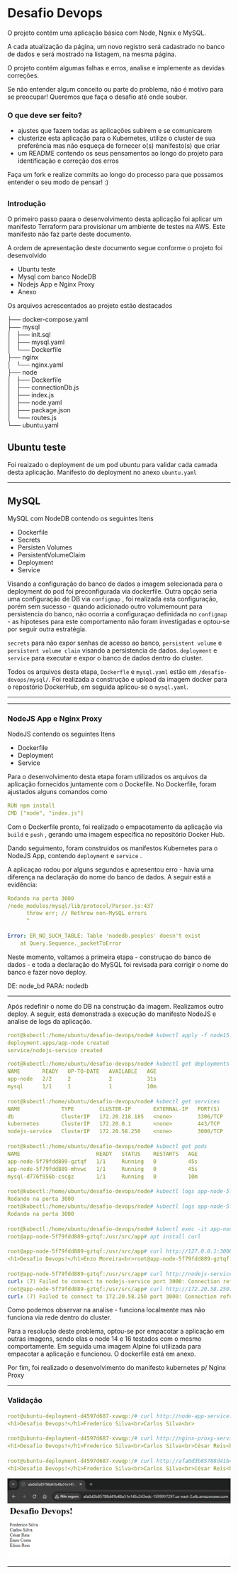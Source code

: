 # Desafio Devops

O projeto contém uma aplicação básica com Node, Ngnix e MySQL. 

A cada atualização da página, um novo registro será cadastrado no banco de dados e será mostrado na listagem, na mesma página.  

O projeto contém algumas falhas e erros, analise e implemente as devidas correções.

Se não entender algum conceito ou parte do problema, não é motivo para se preocupar! Queremos que faça o desafio até onde souber.

### O que deve ser feito? ### 

 - ajustes que fazem todas as aplicações subirem e se comunicarem
 - clusterize esta aplicação para o Kubernetes, utilize o cluster de sua preferência mas não esqueça de fornecer o(s) manifesto(s) que criar 
 - um README contendo os seus pensamentos ao longo do projeto para identificação e correção dos erros

Faça um fork e realize commits ao longo do processo para que possamos entender o seu modo de pensar! :)



##

### Introdução

O primeiro passo paara o desenvolvimento desta aplicação foi aplicar um manifesto Terraform para provisionar um ambiente de testes na AWS. Este manifesto não faz parte deste documento. 

A ordem de apresentação deste documento segue conforme o projeto foi desenvolvido

- Ubuntu teste
- Mysql com banco NodeDB
- Nodejs App e Nginx Proxy
- Anexo


Os arquivos acrescentados ao projeto estão destacados


├── docker-compose.yaml  
├── mysql  
│   ├── init.sql  
│   ├── mysql.yaml    
│   └── Dockerfile     
├── nginx   
│   └── nginx.yaml    
├── node  
│   ├── Dockerfile     
│   ├── connectionDb.js  
│   ├── index.js  
│   ├── node.yaml     
│   ├── package.json  
│   └── routes.js  
└── ubuntu.yaml  


## Ubuntu teste

Foi reaizado o deployment de um pod ubuntu para validar cada camada desta aplicação. Manifesto do deployment no anexo `ubuntu.yaml`
 

---

## MySQL

MySQL com NodeDB contendo os seguintes Itens

- Dockerfile
- Secrets
- Persisten Volumes
- PersistentVolumeClaim
- Deployment
- Service

Visando a configuração do banco de dados a imagem selecionada para o deployment do pod foi preconfigurada via dockerfile. Outra opção seria uma configuração de DB via  `configmap` , foi realizada esta configuração, porém sem sucesso - quando adicionado outro volumemount para persistencia do banco, não ocorria a configuraçao definidada no `configmap` - as hipoteses para este comportamento não foram investigadas e optou-se por seguir outra estratégia.

`secrets` para não expor senhas de acesso ao banco, `persistent volume`  e `persistent volume clain` visando a persistencia de dados. `deployment`  e `service` para executar e expor o banco de dados dentro do cluster. 

Todos os arquivos desta etapa, `Dockerfle` e `mysql.yaml` estão em `/desafio-devops/mysql/`. Foi realizada a construção e upload da imagem docker para o repostório DockerHub, em seguida aplicou-se o `mysql.yaml`.


---






---

### NodeJS App e Nginx Proxy

NodeJS contendo os seguintes Itens

- Dockerfile
- Deployment
- Service

Para o desenvolvimento desta etapa foram utilizados os arquivos da aplicação fornecidos juntamente com o Dockefile. No Dockerfile, foram ajustados alguns comandos como

```yaml
RUN npm install
CMD ["node", "index.js"]
```

Com o Dockerfile pronto, foi realizado o empacotamento da aplicação via `build` e `push` , gerando uma imagem específica no repositório Docker Hub. 

Dando seguimento, foram construidos os manifestos Kubernetes para o NodeJS App, contendo `deployment` e `service` . 

A aplicaçao rodou por alguns segundos e apresentou erro - havia uma diferença na declaração do nome do banco de dados. A seguir está a evidência:

```yaml
Rodando na porta 3000
/node_modules/mysql/lib/protocol/Parser.js:437
      throw err; // Rethrow non-MySQL errors
      ^

Error: ER_NO_SUCH_TABLE: Table 'nodedb.peoples' doesn't exist
    at Query.Sequence._packetToError 
```

Neste momento, voltamos a primeira etapa - construçao do banco de dados - e toda a declaração do MySQL foi revisada para corrigir o nome do banco e fazer novo deploy.

DE:         node_bd
PARA:     nodedb

---

Após redefinir o nome do DB na construção da imagem. Realizamos outro deploy. A seguir, está demonstrada a execução do manifesto NodeJS e analise de logs da aplicação. 

```yaml
root@kubectl:/home/ubuntu/desafio-devops/node# kubectl apply -f node15.yaml
deployment.apps/app-node created
service/nodejs-service created
```

```yaml
root@kubectl:/home/ubuntu/desafio-devops/node# kubectl get deployments
NAME       READY   UP-TO-DATE   AVAILABLE   AGE
app-node   2/2     2            2           31s
mysql      1/1     1            1           10m

root@kubectl:/home/ubuntu/desafio-devops/node# kubectl get services
NAME             TYPE        CLUSTER-IP       EXTERNAL-IP   PORT(S)    AGE
db               ClusterIP   172.20.218.185   <none>        3306/TCP   13m
kubernetes       ClusterIP   172.20.0.1       <none>        443/TCP    128m
nodejs-service   ClusterIP   172.20.58.250    <none>        3000/TCP   4m12s

root@kubectl:/home/ubuntu/desafio-devops/node# kubectl get pods
NAME                        READY   STATUS    RESTARTS   AGE
app-node-5f79fdd889-gztqf   1/1     Running   0          45s
app-node-5f79fdd889-mhvwc   1/1     Running   0          45s
mysql-d776f956b-cscgz       1/1     Running   0          10m

root@kubectl:/home/ubuntu/desafio-devops/node# kubectl logs app-node-5f79fdd889-gztqf
Rodando na porta 3000
root@kubectl:/home/ubuntu/desafio-devops/node# kubectl logs app-node-5f79fdd889-mhvwc
Rodando na porta 3000

root@kubectl:/home/ubuntu/desafio-devops/node# kubectl exec -it app-node-5f79fdd889-gztqf -- /bin/bash
root@app-node-5f79fdd889-gztqf:/usr/src/app# apt install curl

root@app-node-5f79fdd889-gztqf:/usr/src/app# curl http://127.0.0.1:3000/
<h1>Desafio Devops!</h1>Enzo Moreira<br>root@app-node-5f79fdd889-gztqf:/usr/src/app#

root@app-node-5f79fdd889-gztqf:/usr/src/app# curl http://nodejs-service:3000/
curl: (7) Failed to connect to nodejs-service port 3000: Connection refused
root@app-node-5f79fdd889-gztqf:/usr/src/app# curl http://172.20.58.250:3000/
curl: (7) Failed to connect to 172.20.58.250 port 3000: Connection refused
```

Como podemos observar na analise - funciona localmente mas não funciona via rede dentro do cluster.

Para a resolução deste problema, optou-se por empacotar a aplicação em outras imagens, sendo elas o node 14 e 16 testados com o mesmo comportamente. Em seguida uma imagem Alpine foi utilizada para empacotar a aplicação e funcionou. O dockerfile está em anexo.

Por fim, foi realizado o desenvolvimento do manifesto kubernetes p/ Nginx Proxy

---

### Validação

```yaml
root@ubuntu-deployment-d4597d687-xvwqp:/# curl http://node-app-service:3000/
<h1>Desafio Devops!</h1>Frederico Silva<br>Carlos Silva<br>

root@ubuntu-deployment-d4597d687-xvwqp:/# curl http://nginx-proxy-service/
<h1>Desafio Devops!</h1>Frederico Silva<br>Carlos Silva<br>César Reis<br>

root@ubuntu-deployment-d4597d687-xvwqp:/# curl http://afa0d3b85788d41b48a51e145c243edc-1599917297.us-east-2.elb.amazonaws.com/
<h1>Desafio Devops!</h1>Frederico Silva<br>Carlos Silva<br>César Reis<br>Enzo Costa<br>root@ubuntu-deployment-d4597d687-xvwqp:/#
```


![Untitled](/nodejs-app-validação.png)

---
